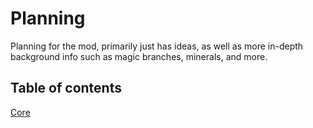 # Planning

Planning for the mod, primarily just has ideas, as well as more in-depth background info such as magic branches, minerals, and more.

## Table of contents
[Core](/planning/core.md)